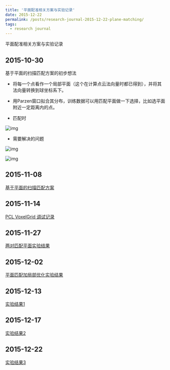 ```yaml
---
title: '平面配准相关方案与实验记录'
date: 2015-12-22
permalink: /posts/research-journal-2015-12-22-plane-matching/
tags:
  - research journal
---
```


平面配准相关方案与实验记录

## 2015-10-30

基于平面的扫描匹配方案的初步想法

- 将每一个点看作一个局部平面（这个在计算点云法向量时都已得到），并将其法向量转换到球坐标系下。

- 用Parzen窗口拟合其分布，训练数据可以用匹配平面做一下选择，比如选平面附近一定距离内的点。

- 匹配时

![img](https://sunqinxuan.github.io/images/posts-research-journal-2015-10-30-img1.jpg)

- 需要解决的问题

![img](https://sunqinxuan.github.io/images/posts-research-journal-2015-10-30-img2.jpg)

![img](https://sunqinxuan.github.io/images/posts-research-journal-2015-10-30-img3.jpg)

## 2015-11-08

<a href="http://sunqinxuan.github.io/files/research-journal-2015-11-08-plane-matching.pdf">基于平面的扫描匹配方案</a>

## 2015-11-14

<a href="http://sunqinxuan.github.io/files/research-journal-2015-11-14-pcl-debug.pdf">PCL VoxelGrid 调试记录</a>

## 2015-11-27

<a href="http://sunqinxuan.github.io/files/research-journal-2015-11-27-2pln-ndt.pdf">两对匹配平面实验结果</a>

## 2015-12-02

<a href="http://sunqinxuan.github.io/files/research-journal-2015-12-02-2pln-opt.pdf">平面匹配加局部优化实验结果</a>

## 2015-12-13

<a href="http://sunqinxuan.github.io/files/research-journal-2015-12-13-expr1.pdf">实验结果1</a>

## 2015-12-17

<a href="http://sunqinxuan.github.io/files/research-journal-2015-12-17-expr2.pdf">实验结果2</a>

## 2015-12-22

<a href="http://sunqinxuan.github.io/files/research-journal-2015-12-22-expr3.pdf">实验结果3</a>